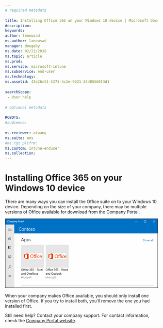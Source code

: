 ```yaml
---
# required metadata

title: Installing Office 365 on your Windows 10 device | Microsoft Docs
description:
keywords:
author: lenewsad
ms.author: lanewsad
manager: dougeby
ms.date: 02/21/2018
ms.topic: article
ms.prod:
ms.service: microsoft-intune
ms.subservice: end-user
ms.technology:
ms.assetid: 42e26c51-5373-4c2e-9321-34d85560f3d1

searchScope:
 - User help

# optional metadata

ROBOTS:  
#audience:

ms.reviewer: aiwang
ms.suite: ems
#ms.tgt_pltfrm:
ms.custom: intune-enduser
ms.collection: 
---
```


# Installing Office 365 on your Windows 10 device

There are many ways you can install the Office suite on to your Windows 10 device. Depending on the size of your company, there may be multiple versions of Office available for download from the Company Portal.

![The Company Portal app for Windows 10 showing 2 versions of Office side by side.](./media/multiple-office-installs-cp-win10.png)

When your company makes Office available, you should only install one version of Office. If you try to install both, you'll remove the one you had installed first.

Still need help? Contact your company support. For contact information, check the [Company Portal website](https://go.microsoft.com/fwlink/?linkid=2010980).
